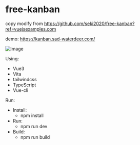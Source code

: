 # free-kanban

copy modify from https://github.com/seki2020/free-kanban?ref=vuejsexamples.com   

demo: https://kanban.sad-waterdeer.com/   


![image](https://user-images.githubusercontent.com/46511237/185743780-97b6b01a-4043-49e7-8ca0-3ebf5bb3ffb8.png)   



Using:
- Vue3
- Vita
- tailwindcss
- TypeScript
- Vue-cli   



Run: 
- Install:
  - npm install
- Run:
  - npm run dev 
- Build:
  - npm run build
